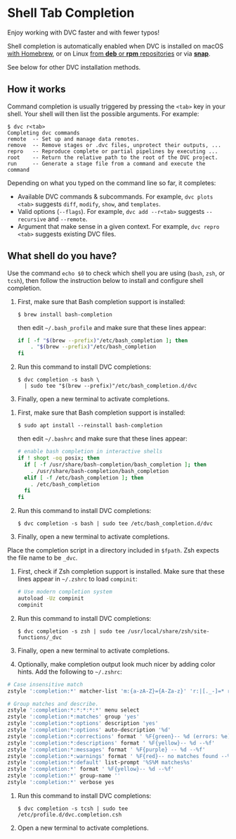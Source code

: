 # Shell Tab Completion

Enjoy working with DVC faster and with fewer typos!

Shell completion is automatically enabled when DVC is installed on macOS
[with Homebrew](/doc/install/macos#install-with-brew), or on Linux
[from **deb** or **rpm** repositories](/doc/install/linux#install-from-repository)
or via [**snap**](/doc/install/linux#install-with-snap).

See below for other DVC installation methods.

## How it works

Command completion is usually triggered by pressing the `<tab>` key in your
shell. Your shell will then list the possible arguments. For example:

```cli
$ dvc r<tab>
Completing dvc commands
remote  -- Set up and manage data remotes.
remove  -- Remove stages or .dvc files, unprotect their outputs, ...
repro   -- Reproduce complete or partial pipelines by executing ...
root    -- Return the relative path to the root of the DVC project.
run     -- Generate a stage file from a command and execute the command
```

Depending on what you typed on the command line so far, it completes:

- Available DVC commands & subcommands. For example, `dvc plots <tab>` suggests
  `diff`, `modify`, `show`, and `templates`.
- Valid options (`--flags`). For example, `dvc add --r<tab>` suggests
  `--recursive` and `--remote`.
- Argument that make sense in a given context. For example, `dvc repro <tab>`
  suggests existing <abbr>DVC files</abbr>.

## What shell do you have?

Use the command `echo $0` to check which shell you are using (`bash`, `zsh`, or
`tcsh`), then follow the instruction below to install and configure shell
completion.

<toggle>
<tab title="Bash">
<toggle>
<tab title="macOS">

1. First, make sure that Bash completion support is installed:

   ```cli
   $ brew install bash-completion
   ```

   then edit `~/.bash_profile` and make sure that these lines appear:

   ```bash
   if [ -f "$(brew --prefix)"/etc/bash_completion ]; then
       . "$(brew --prefix)"/etc/bash_completion
   fi
   ```

2. Run this command to install DVC completions:

   ```cli
   $ dvc completion -s bash \
     | sudo tee "$(brew --prefix)"/etc/bash_completion.d/dvc
   ```

3. Finally, open a new terminal to activate completions.

</tab>
<tab title="Debian/Ubuntu">

1. First, make sure that Bash completion support is installed:

   ```cli
   $ sudo apt install --reinstall bash-completion
   ```

   then edit `~/.bashrc` and make sure that these lines appear:

   ```bash
   # enable bash completion in interactive shells
   if ! shopt -oq posix; then
     if [ -f /usr/share/bash-completion/bash_completion ]; then
       . /usr/share/bash-completion/bash_completion
     elif [ -f /etc/bash_completion ]; then
       . /etc/bash_completion
     fi
   fi
   ```

2. Run this command to install DVC completions:

   ```cli
   $ dvc completion -s bash | sudo tee /etc/bash_completion.d/dvc
   ```

3. Finally, open a new terminal to activate completions.

</tab>
</toggle>
</tab>
<tab title="Zsh">

Place the completion script in a directory included in `$fpath`. Zsh expects the
file name to be `_dvc`.

1. First, check if Zsh completion support is installed. Make sure that these
   lines appear in `~/.zshrc` to load `compinit`:

   ```bash
   # Use modern completion system
   autoload -Uz compinit
   compinit
   ```

2. Run this command to install DVC completions:

   ```cli
   $ dvc completion -s zsh | sudo tee /usr/local/share/zsh/site-functions/_dvc
   ```

3. Finally, open a new terminal to activate completions.

4. Optionally, make completion output look much nicer by adding color hints. Add
   the following to `~/.zshrc`:

```bash
# Case insensitive match
zstyle ':completion:*' matcher-list 'm:{a-zA-Z}={A-Za-z}' 'r:|[._-]=* r:|=*' 'l:|=* r:|=*'

# Group matches and describe.
zstyle ':completion:*:*:*:*:*' menu select
zstyle ':completion:*:matches' group 'yes'
zstyle ':completion:*:options' description 'yes'
zstyle ':completion:*:options' auto-description '%d'
zstyle ':completion:*:corrections' format ' %F{green}-- %d (errors: %e) --%f'
zstyle ':completion:*:descriptions' format ' %F{yellow}-- %d --%f'
zstyle ':completion:*:messages' format ' %F{purple} -- %d --%f'
zstyle ':completion:*:warnings' format ' %F{red}-- no matches found --%f'
zstyle ':completion:*:default' list-prompt '%S%M matches%s'
zstyle ':completion:*' format ' %F{yellow}-- %d --%f'
zstyle ':completion:*' group-name ''
zstyle ':completion:*' verbose yes
```

</tab>
<tab title="tcsh">

1. Run this command to install DVC completions:

   ```dvc
   $ dvc completion -s tcsh | sudo tee /etc/profile.d/dvc.completion.csh
   ```

2. Open a new terminal to activate completions.

</tab>
</toggle>
